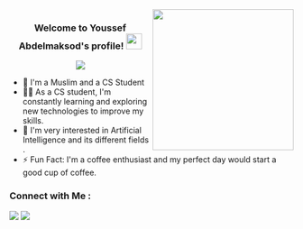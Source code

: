 
<img width="250" align="right" src="https://c.tenor.com/_DOBjnGspYAAAAAM/code-coding.gif">

<h3 align="center">
  Welcome to Youssef Abdelmaksod's profile!
  <img src="https://media.giphy.com/media/hvRJCLFzcasrR4ia7z/giphy.gif" width="28">
</h3>

<!-- Typing SVG by DenverCoder1 - https://github.com/DenverCoder1/readme-typing-svg -->
<p align="center">
  <a href="https://github.com/DenverCoder1/readme-typing-svg"><img src="https://readme-typing-svg.herokuapp.com/?lines=ML-%20Enginner;Work%20Hard%20In%20Silence%20Let%20Your%20Success%20Make%20THe%20Noise&font=Fira%20Code&center=true&width=440&height=45&color=f75c7e&vCenter=true&size=22"></a>
</p> 

- 🏢 I'm a Muslim and a CS Student 
- 👨‍💻 As a CS student, I'm constantly learning and exploring new technologies to improve my skills.
- 💬 I'm very interested in Artificial Intelligence and its different fields .
- ⚡ Fun Fact: I'm a coffee enthusiast and my perfect day would start a good cup of coffee.
### Connect with Me :

<a href="https://linkedin.com/in/youssefabdelmaksod" target="_blank"><img src="https://img.shields.io/badge/-Youssefabdelmaksod-0077B5?style=for-the-badge&logo=Linkedin&logoColor=white"/></a>
<a href="https://t.me/Youssefabdelmaksod" target="_blank"><img src="https://img.shields.io/badgeYoussefabdelmaksod-0077B5?style=for-the-badge&logo=Telegram&logoColor=white"/></a>

